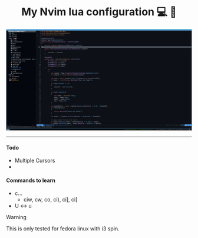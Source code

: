 <div align="center">
  <h1>My Nvim lua configuration 💻 📄</h1>
  <img src="img/nvim.png" alt="Nvim">
</div>

---
#### Todo
- Multiple Cursors
- 
 
#### Commands to learn
- c...
    - ciw, cw, co, ci), ci], ci[
- U <-> u

> [!WARNING]
> This is only tested for fedora linux with i3 spin.
